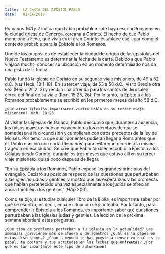 ```yaml
---
title:  LA CARTA DEL APÓSTOL PABLO
date:   01/10/2017
---
```


Romanos 16:1 y 2 indica que Pablo probablemente haya escrito Romanos en la ciudad griega de Cencrea, cercana a Corinto. El hecho de que Pablo mencione a Febe, que vivía en el gran Corinto, establece ese lugar como el contexto probable para la Epístola a los Romanos.

Uno de los propósitos de establecer la ciudad de origen de las epístolas del Nuevo Testamento es determinar la fecha de la carta. Debido a que Pablo viajaba mucho, conocer su ubicación en un momento determinado nos da una pista de la fecha.

Pablo fundó la iglesia de Corinto en su segundo viaje misionero, de 49 a 52 d.C. (ver Hech. 18:1-18). En su tercer viaje, de 53 a 58 d.C., visitó Grecia otra vez (Hech. 20:2, 3) y recibió una ofrenda para los santos de Jerusalén cerca del final de su viaje (Rom. 15:25, 26). Por lo tanto, la Epístola a los Romanos probablemente se escribió en los primeros meses del año 58 d.C.

`¿Qué otras iglesias importantes visitó Pablo en su tercer viaje misionero? Hech. 18:23.`

Al visitar las iglesias de Galacia, Pablo descubrió que, durante su ausencia, los falsos maestros habían convencido a los miembros de que se sometiesen a la circuncisión y cumplieran con otros preceptos de la ley de Moisés. Por temor a que sus oponentes pudieran llegar a Roma antes que él, Pablo escribió una carta (Romanos) para evitar que ocurriera la misma tragedia en esa ciudad. Se cree que Pablo también escribió la Epístola a los Gálatas desde Corinto, durante los tres meses que estuvo allí en su tercer viaje misionero, quizá poco después de llegar.

“En su Epístola a los Romanos, Pablo expuso los grandes principios del evangelio. Declaró su posición respecto de las cuestiones que perturbaban a las iglesias judías y gentiles, y mostró que las esperanzas y las promesas que habían pertenecido una vez especialmente a los judíos se ofrecían ahora también a los gentiles” (*HAp* 300).

Como se dijo, al estudiar cualquier libro de la Biblia, es importante saber por qué se escribió; es decir, en qué situación se planteaba. Por lo tanto, para comprender la Epístola a los Romanos, es importante saber qué cuestiones perturbaban a las iglesias judías y gentiles. La lección de la próxima semana abordará estas preguntas.

`¿Qué tipo de problemas perturban a tu iglesia en la actualidad? Las amenazas ¿provienen más de afuera o de adentro? ¿Cuál es tu papel en estas discusiones? ¿Cuán a menudo te has puesto a pensar en cuál es tu papel, tu postura y tus actitudes en las luchas que enfrentas? ¿Por qué es tan importante este tipo de autoexamen?`